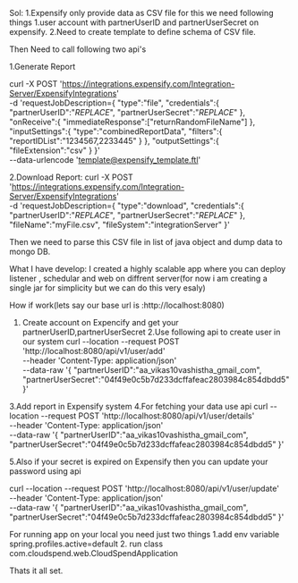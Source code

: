 
Sol:
1.Expensify only provide data as CSV file for this we need following things
  1.user account with partnerUserID and partnerUserSecret on expensify.
  2.Need to create template to define schema of CSV file.

Then Need to call following two api's

1.Generate Report

curl -X POST 'https://integrations.expensify.com/Integration-Server/ExpensifyIntegrations' \
    -d 'requestJobDescription={
        "type":"file",
        "credentials":{
            "partnerUserID":"_REPLACE_",
            "partnerUserSecret":"_REPLACE_"
        },
        "onReceive":{
            "immediateResponse":["returnRandomFileName"]
        },
        "inputSettings":{
            "type":"combinedReportData",
            "filters":{
                "reportIDList":"1234567,2233445"
            }
        },
        "outputSettings":{
            "fileExtension":"csv"
        }
    }' \
    --data-urlencode 'template@expensify_template.ftl'

2.Download Report:
  curl -X POST 'https://integrations.expensify.com/Integration-Server/ExpensifyIntegrations' \
    -d 'requestJobDescription={
        "type":"download",
        "credentials":{
            "partnerUserID":"_REPLACE_",
            "partnerUserSecret":"_REPLACE_"
        },
        "fileName":"myFile.csv",
        "fileSystem":"integrationServer"
    }'

Then we need to parse this CSV file in list of java object and dump data to mongo DB.


What I have develop:
I created a highly scalable app where you can deploy listener , schedular and web on diffrent server(for now i am creating a single jar  for simplicity but we can do this very esaly)

How if work(lets say our base url is :http://localhost:8080)
1. Create account on Expencify and get your partnerUserID,partnerUserSecret
2.Use following api to create user in our system
curl --location --request POST 'http://localhost:8080/api/v1/user/add' \
--header 'Content-Type: application/json' \
--data-raw '{
    "partnerUserID":"aa_vikas10vashistha_gmail_com",
    "partnerUserSecret":"04f49e0c5b7d233dcffafeac2803984c854dbdd5"
}'

3.Add report in Expensify system
4.For fetching your data use api 
curl --location --request POST 'http://localhost:8080/api/v1/user/details' \
--header 'Content-Type: application/json' \
--data-raw '{
    "partnerUserID":"aa_vikas10vashistha_gmail_com",
    "partnerUserSecret":"04f49e0c5b7d233dcffafeac2803984c854dbdd5"
}'

5.Also if your secret is expired on Expensify then you can update your password using api

curl --location --request POST 'http://localhost:8080/api/v1/user/update' \
--header 'Content-Type: application/json' \
--data-raw '{
    "partnerUserID":"aa_vikas10vashistha_gmail_com",
    "partnerUserSecret":"04f49e0c5b7d233dcffafeac2803984c854dbdd5"
}'


For running app on your local you need just two things
1.add env variable spring.profiles.active=default
2. run class com.cloudspend.web.CloudSpendApplication

Thats it all set.
